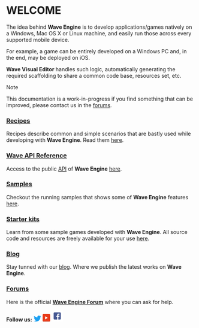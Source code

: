 # WELCOME

The idea behind **Wave Engine** is to develop applications/games natively on a Windows, Mac OS X or Linux machine, and easily run those across every supported mobile device. 

For example, a game can be entirely developed on a Windows PC and, in the end, may be deployed on iOS. 

**Wave Visual Editor** handles such logic, automatically generating the required scaffolding to share a common code base, resources set, etc.

> [!Note]
> This documentation is a work-in-progress if you find something that can be improved, please contact us in the [forums](https://forum.waveengine.net/).

### [Recipes](recipes/GettingStarted/Getting-Started-on-Windows.md)
Recipes describe common and simple scenarios that are bastly used while developing with **Wave Engine**. Read them [here](recipes/GettingStarted/Getting-Started-on-Windows.md).

### [Wave API Reference](/api/index.html)
Access to the public [API](https://en.wikipedia.org/wiki/Application_programming_interface) of **Wave Engine** [here](/api/index.html).

### [Samples](https://github.com/WaveEngine/Samples)
Checkout the running samples that shows some of  **Wave Engine** features [here](https://github.com/WaveEngine/Samples).

### [Starter kits](https://waveengine.net/Learn)
Learn from some sample games developed with **Wave Engine**. All source code and resources are freely available for your use [here](https://waveengine.net/Learn). 

### [Blog](https://geeks.ms/waveengineteam/)
Stay tunned with our [blog](https://geeks.ms/waveengineteam/). Where we publish the latest works on **Wave Engine**.

### [Forums](https://forum.waveengine.net/)
Here is the official **[Wave Engine Forum](https://forum.waveengine.net/)** where you can ask for help.


**Follow us:** [![@WaveEngineTeam](/images/twitterLogo.png)](https://twitter.com/WaveEngineTeam) [![Wave Engine Youtube channel](/images/youtube.png)](https://www.youtube.com/channel/UCpA-X92rxM0OuywdVcir9mA) [![Wave Engine Facebook](/images/facebooklogo.png)](https://www.facebook.com/wavecrossplatform)

